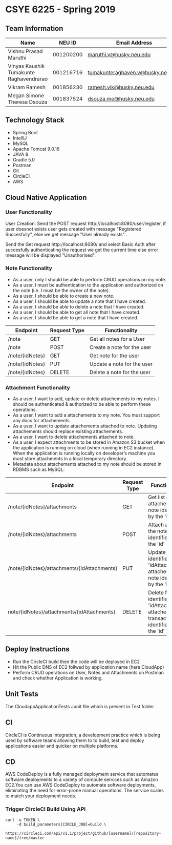 # CSYE 6225 - Spring 2019

## Team Information

| Name | NEU ID | Email Address |
| --- | --- | --- |
| Vishnu Prasad Maruthi|001200200 |maruthi.v@husky.neu.edu |
| Vinyas Kaushik Tumakunte Raghavendrarao|001216716|tumakunteraghaven.v@husky.neu.edu|
| Vikram Ramesh|001856230|ramesh.vik@husky.neu.edu|
| Megan Simone Theresa Dsouza|001837524|dsouza.me@husky.neu.edu |

## Technology Stack

* Spring Boot
* IntelliJ
* MySQL
* Apache Tomcat 9.0.16
* JAVA 8
* Gradle 5.0
* Postman
* Git
* CircleCI
* AWS

## Cloud Native Application 

### User Functionality

User Creation: Send the POST request http://localhost:8080/user/register, if user doesnot exists user gets created with message "Registered Succesfully", else we get message "User already exists" .

Send the Get request http://localhost:8080/ and select Basic Auth after succesfully authenticating the request we get the current time else error message will be displayed "Unauthorised".

### Note Functionality 

* As a user, only I should be able to perform CRUD operations on my note.
* As a user, I must be authentication to the application and authorized on the note (i.e. I must be the owner of the note).
* As a user, I should be able to create a new note.
* As a user, I should be able to update a note that I have created.
* As a user, I should be able to delete a note that I have created.
* As a user, I should be able to get all note that I have created.
* As a user, I should be able to get a note that I have created.

| Endpoint | Request Type | Functionality |
| --------- | --------- | --------- |
| /note | GET | Get all notes for a User |
| /note | POST | Create a note for the user |
| /note/{idNotes} | GET | Get note for the user |
| /note/{idNotes} | PUT | Update a note for the user |
| /note/{idNotes} | DELETE | Delete a note for the user |

### Attachment Functionality 

* As a user, I want to add, update or delete attachements to my notes. I should be authenticated & authorized to be able to perform these operations.
* As a user, I want to add a attachements to my note. You must support any docs for attachements.
* As a user, I want to update attachements attached to note. Updating attachements should replace existing attachements.
* As a user, I want to delete attachements attached to note.
* As a user, I expect attachments to be stored in Amazon S3 bucket when the application is running on cloud (when running in EC2 instance). When the application is running locally on developer’s machine you must store attachments in a local temporary directory.
* Metadata about attachements attached to my note should be stored in RDBMS such as MySQL.

| Endpoint | Request Type | Functionality |
| --------- | --------- | --------- |
| /note/{idNotes}/attachments | GET | Get list of files attached to the note identified by the 'id' |
| /note/{idNotes}/attachments | POST | Attach a file to the note identified by the 'id' |
| /note/{idNotes}/attachments/{idAttachments} | PUT | Update file identified by 'idAttachments' attached to the note identified by the 'id' |
| note/{idNotes}/attachments/{idAttachments} | DELETE | Delete file identified by 'idAttachments' attached to the transaction identified by the 'id'|

## Deploy Instructions

* Run the CircleCI build then the code will be deployed in EC2
* Hit the Public DNS of EC2 follwed by application name (here CloudApp)
* Perform CRUD operations on User, Notes and Attachments on Postman and check whether Application is working.


## Unit Tests
The CloudappApplicationTests Junit file which is present in Test folder.

## CI
CircleCI is Continuous Integration, a development practice which is being used by software teams allowing them to to build, test and deploy applications easier and quicker on multiple platforms.

## CD 
AWS CodeDeploy is a fully managed deployment service that automates software deployments to a variety of compute services such as Amazon EC2.You can use AWS CodeDeploy to automate software deployments, eliminating the need for error-prone manual operations. The service scales to match your deployment needs.

### Trigger CircleCI Build Using API

```
curl -u TOKEN \
     -d build_parameters[CIRCLE_JOB]=build \
     https://circleci.com/api/v1.1/project/github/[username]/[repository-name]/tree/master
```






